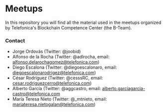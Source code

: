 # Meetups

In this repository you will find all the material used in the meetups organized by Telefonica's Blockchain Competence Center (the B-Team).

### Contact

* Jorge Ordovás (Twitter: @joobid)
* Alfonso de la Rocha (Twitter: @adlrocha, email: alfonso.delarochagomez@telefonica.com)
* Diego Escalona (Twitter: @diegoescalonaro, email: diegoescalonarodrigez@telefonica.com)
* César Rodríguez (Twitter: @cesssRC, email: cesar.rodriguezcerro@telefonica.com)
* Alberto García (Twitter: @aggcastro, email: alberto.garciagarcia-castro@telefonica.com
* María Teresa Nieto (Twitter: @\_mtnieto, email: mariateresa.nietogalan@telefonica.com)
